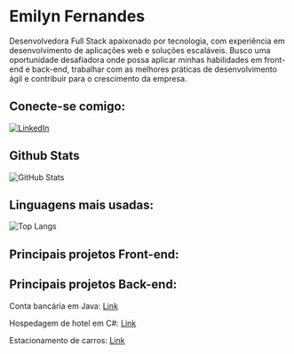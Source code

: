 # Emilyn Fernandes

Desenvolvedora Full Stack apaixonado por tecnologia, com experiência em desenvolvimento de aplicações web e soluções escaláveis. Busco uma oportunidade desafiadora onde possa aplicar minhas habilidades em front-end e back-end, trabalhar com as melhores práticas de desenvolvimento ágil e contribuir para o crescimento da empresa.

## Conecte-se comigo:

[![LinkedIn](https://img.shields.io/badge/LinkedIn-000?style=for-the-badge&logo=linkedin&logoColor=0E76A8)](www.linkedin.com/in/emilynsfer013) 


## Github Stats 

![GitHub Stats](https://github-readme-stats.vercel.app/api?username=Emilynsfer&theme=transparent&bg_color=000&border_color=30A3DC&show_icons=true&icon_color=30A3DC&title_color=E94D5F&text_color=FFF)


## Linguagens mais usadas: 

![Top Langs](https://github-readme-stats-git-masterrstaa-rickstaa.vercel.app/api/top-langs/?username=Emilynsfer&layout=compact&bg_color=000&border_color=30A3DC&title_color=E94D5F&text_color=FFF)


## Principais projetos Front-end:



## Principais projetos Back-end:

Conta bancária em Java: <a href="https://github.com/Emilynsfer/Conta-bancaria-java">Link</a>

Hospedagem de hotel em C#: <a href="https://github.com/Emilynsfer/hospedagem-de-hotel">Link</a>

Estacionamento de carros: <a href="https://github.com/Emilynsfer/sistema-de-estacionamento">Link</a>



